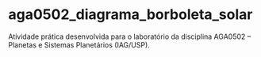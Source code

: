 # aga0502_diagrama_borboleta_solar
Atividade prática desenvolvida para o laboratório da disciplina AGA0502 – Planetas e Sistemas Planetários (IAG/USP).
